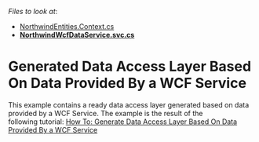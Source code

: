 <!-- default file list -->
*Files to look at*:

* [NorthwindEntities.Context.cs](./CS/NorthwindService/NorthwindEntities.Context.cs)
* **[NorthwindWcfDataService.svc.cs](./CS/NorthwindService/NorthwindWcfDataService.svc.cs)**
<!-- default file list end -->
# Generated Data Access Layer Based On Data Provided By a WCF Service


This example contains a ready data access layer generated based on data provided by a WCF Service. The example is the result of the following tutorial: <a href="https://documentation.devexpress.com/#WPF/CustomDocument115186">How To: Generate Data Access Layer Based On Data Provided By a WCF Service</a>

<br/>


